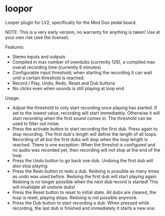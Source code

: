 # loopor
Looper plugin for LV2, specifically for the Mod Duo pedal board.

NOTE: This is a very early version, no warranty for anything is taken! Use at your own risk (see the license).

Features:
* Stereo inputs and outputs
* Compiled in max number of overdubs (currently 128), a compiled max overall recording time (currently 6 minutes)
* Configurable input threshold; when starting the recording it can wait until a certain threshold is reached.
* Record / Play, Undo, Redo, Reset and Dub buttons
* No clicks even when sounds is still playing at loop end

Usage:
* Adjust the threshold to only start recording once playing has started. If set to the lowest value, recording will start immediately.
  Otherwise it will start recording when the first sound comes in. The threshold can be used to filter out noise. 
* Press the activate button to start recording the first dub. Press again to stop recording. The first dub's length will define the length
  of all loops. Recording of all but the first dubs will stop when the loop length is reached. There is one exception: When the threshol
  is configured and no audio was recorded yet, then recording will not stop at the end of the loop.
* Press the Undo button to go back one dub. Undoing the first dub will also stop playing.
* Press the Redo button to redo a dub. Redoing is possible as many times as undo was used before. Redoing the first dub will start playing 
  again. Redoing is no longer possible when the next dub record is started! This will invalidate all undone dubs!
* Press the Reset button to reset to initial state. All dubs are cleared, the loop is reset, playing stops. Redoing is not possible anymore.
* Press the Dub button to start recording a dub. When pressed while recording, the last dub is finished and immediately it starts a new 
  one.
